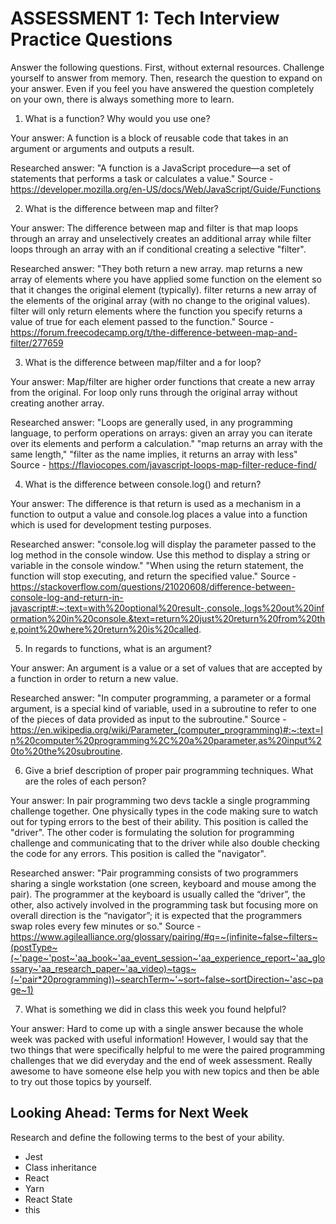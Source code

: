 # ASSESSMENT 1: Tech Interview Practice Questions

Answer the following questions. First, without external resources. Challenge yourself to answer from memory. Then, research the question to expand on your answer. Even if you feel you have answered the question completely on your own, there is always something more to learn.   

1. What is a function? Why would you use one?

  Your answer: A function is a block of reusable code that takes in an argument or arguments and outputs a result.

  Researched answer: "A function is a JavaScript procedure—a set of statements that performs a task or calculates a value."
  Source - https://developer.mozilla.org/en-US/docs/Web/JavaScript/Guide/Functions



2. What is the difference between map and filter?

  Your answer: The difference between map and filter is that map loops through an array and unselectively creates an additional array while filter loops through an array with an if conditional creating a selective "filter".

  Researched answer: "They both return a new array. map returns a new array of elements where you have applied some function on the element so that it changes the original element (typically). filter returns a new array of the elements of the original array (with no change to the original values). filter will only return elements where the function you specify returns a value of true for each element passed to the function."
  Source - https://forum.freecodecamp.org/t/the-difference-between-map-and-filter/277659



3. What is the difference between map/filter and a for loop?

  Your answer: Map/filter are higher order functions that create a new array from the original. For loop only runs through the original array without creating another array.

  Researched answer: "Loops are generally used, in any programming language, to perform operations on arrays: given an array you can iterate over its elements and perform a calculation."
  "map returns an array with the same length,"
  "filter as the name implies, it returns an array with less"
  Source - https://flaviocopes.com/javascript-loops-map-filter-reduce-find/



4. What is the difference between console.log() and return?

  Your answer: The difference is that return is used as a mechanism in a function to output a value and console.log places a value into a function which is used for development testing purposes.

  Researched answer: "console.log will display the parameter passed to the log method in the console window. Use this method to display a string or variable in the console window."
  "When using the return statement, the function will stop executing, and return the specified value."
  Source - https://stackoverflow.com/questions/21020608/difference-between-console-log-and-return-in-javascript#:~:text=with%20optional%20result-,console.,logs%20out%20information%20in%20console.&text=return%20just%20return%20from%20the,point%20where%20return%20is%20called.



5. In regards to functions, what is an argument?

  Your answer: An argument is a value or a set of values that are accepted by a function in order to return a new value.

  Researched answer: "In computer programming, a parameter or a formal argument, is a special kind of variable, used in a subroutine to refer to one of the pieces of data provided as input to the subroutine."
  Source - https://en.wikipedia.org/wiki/Parameter_(computer_programming)#:~:text=In%20computer%20programming%2C%20a%20parameter,as%20input%20to%20the%20subroutine.



6. Give a brief description of proper pair programming techniques. What are the roles of each person?

  Your answer: In pair programming two devs tackle a single programming challenge together. One physically types in the code making sure to watch out for typing errors to the best of their ability. This position is called the "driver". The other coder is formulating the solution for programming challenge and communicating that to the driver while also double checking the code for any errors. This position is called the "navigator".

  Researched answer: "Pair programming consists of two programmers sharing a single workstation (one screen, keyboard and mouse among the pair). The programmer at the keyboard is usually called the “driver”, the other, also actively involved in the programming task but focusing more on overall direction is the “navigator”; it is expected that the programmers swap roles every few minutes or so."
  Source - https://www.agilealliance.org/glossary/pairing/#q=~(infinite~false~filters~(postType~(~'page~'post~'aa_book~'aa_event_session~'aa_experience_report~'aa_glossary~'aa_research_paper~'aa_video)~tags~(~'pair*20programming))~searchTerm~'~sort~false~sortDirection~'asc~page~1)



7. What is something we did in class this week you found helpful?  

  Your answer: Hard to come up with a single answer because the whole week was packed with useful information! However, I would say that the two things that were specifically helpful to me were the paired programming challenges that we did everyday and the end of week assessment. Really awesome to have someone else help you with new topics and then be able to try out those topics by yourself. 



## Looking Ahead: Terms for Next Week

Research and define the following terms to the best of your ability.

- Jest
- Class inheritance
- React
- Yarn
- React State
- this
